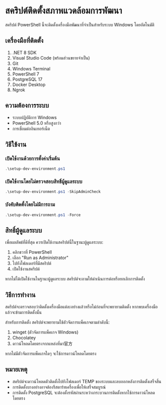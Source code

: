 # สคริปต์ติดตั้งสภาพแวดล้อมการพัฒนา

สคริปต์ PowerShell นี้จะติดตั้งเครื่องมือพัฒนาที่จำเป็นสำหรับระบบ Windows โดยอัตโนมัติ

## เครื่องมือที่ติดตั้ง

1. .NET 8 SDK
2. Visual Studio Code (พร้อมส่วนขยายจำเป็น)
3. Git
4. Windows Terminal
5. PowerShell 7
6. PostgreSQL 17
7. Docker Desktop
8. Ngrok

## ความต้องการระบบ

- ระบบปฏิบัติการ Windows
- PowerShell 5.0 หรือสูงกว่า
- การเชื่อมต่ออินเทอร์เน็ต

## วิธีใช้งาน

### เปิดใช้งานด้วยการตั้งค่าเริ่มต้น
```powershell
.\setup-dev-environment.ps1
```

### เปิดใช้งานโดยไม่ตรวจสอบสิทธิ์ผู้ดูแลระบบ
```powershell
.\setup-dev-environment.ps1 -SkipAdminCheck
```

### บังคับติดตั้งโดยไม่มีการถาม
```powershell
.\setup-dev-environment.ps1 -Force
```

## สิทธิ์ผู้ดูแลระบบ

เพื่อผลลัพธ์ที่ดีที่สุด ควรเปิดใช้งานสคริปต์นี้ในฐานะผู้ดูแลระบบ:
1. คลิกขวาที่ PowerShell
2. เลือก "Run as Administrator"
3. ไปยังโฟลเดอร์ที่มีสคริปต์
4. เปิดใช้งานสคริปต์

หากไม่ได้เปิดใช้งานในฐานะผู้ดูแลระบบ สคริปต์จะถามให้ดำเนินการต่อหรือยกเลิกการติดตั้ง

## วิธีการทำงาน

สคริปต์จะตรวจสอบว่าติดตั้งเครื่องมือแต่ละอย่างแล้วหรือไม่ก่อนที่จะพยายามติดตั้ง หากพบเครื่องมือแล้วจะข้ามการติดตั้งนั้น

สำหรับการติดตั้ง สคริปต์จะพยายามใช้ตัวจัดการแพ็คเกจตามลำดับนี้:
1. winget (ตัวจัดการแพ็คเกจ Windows)
2. Chocolatey
3. ดาวน์โหลดโดยตรงจากแหล่งที่มา官方

หากไม่มีตัวจัดการแพ็คเกจใดๆ จะใช้การดาวน์โหลดโดยตรง

## หมายเหตุ

- สคริปต์จะดาวน์โหลดตัวติดตั้งไปยังโฟลเดอร์ TEMP ของระบบและลบออกหลังการติดตั้งเสร็จสิ้น
- การติดตั้งบางอย่างอาจต้องรีสตาร์ทเครื่องเพื่อให้เสร็จสมบูรณ์
- การติดตั้ง PostgreSQL จะต้องตั้งรหัสผ่านระหว่างกระบวนการติดตั้งหากใช้การดาวน์โหลดโดยตรง